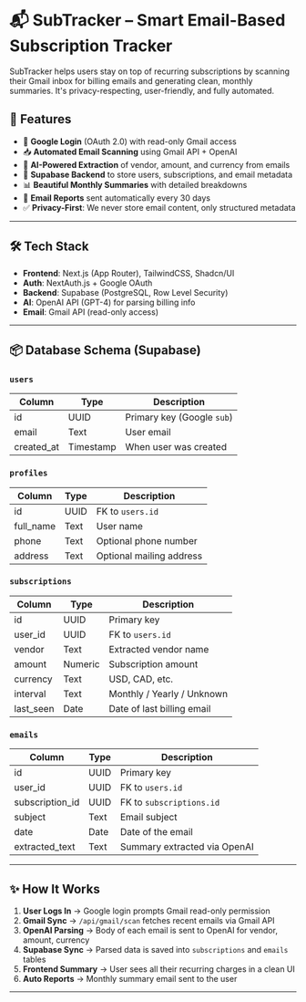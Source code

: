 # 📬 SubTracker – Smart Email-Based Subscription Tracker

SubTracker helps users stay on top of recurring subscriptions by scanning their Gmail inbox for billing emails and generating clean, monthly summaries. It's privacy-respecting, user-friendly, and fully automated.

## 🚀 Features

- 🔐 **Google Login** (OAuth 2.0) with read-only Gmail access
- 📥 **Automated Email Scanning** using Gmail API + OpenAI
- 🧠 **AI-Powered Extraction** of vendor, amount, and currency from emails
- 💾 **Supabase Backend** to store users, subscriptions, and email metadata
- 📊 **Beautiful Monthly Summaries** with detailed breakdowns
- 📩 **Email Reports** sent automatically every 30 days
- ✅ **Privacy-First**: We never store email content, only structured metadata

---

## 🛠️ Tech Stack

- **Frontend**: Next.js (App Router), TailwindCSS, Shadcn/UI
- **Auth**: NextAuth.js + Google OAuth
- **Backend**: Supabase (PostgreSQL, Row Level Security)
- **AI**: OpenAI API (GPT-4) for parsing billing info
- **Email**: Gmail API (read-only access)

---

## 📦 Database Schema (Supabase)

### `users`
| Column       | Type     | Description                    |
|--------------|----------|--------------------------------|
| id           | UUID     | Primary key (Google `sub`)     |
| email        | Text     | User email                     |
| created_at   | Timestamp| When user was created          |

### `profiles`
| Column       | Type     | Description               |
|--------------|----------|---------------------------|
| id           | UUID     | FK to `users.id`          |
| full_name    | Text     | User name                 |
| phone        | Text     | Optional phone number     |
| address      | Text     | Optional mailing address  |

### `subscriptions`
| Column      | Type     | Description                         |
|-------------|----------|-------------------------------------|
| id          | UUID     | Primary key                         |
| user_id     | UUID     | FK to `users.id`                    |
| vendor      | Text     | Extracted vendor name               |
| amount      | Numeric  | Subscription amount                 |
| currency    | Text     | USD, CAD, etc.                      |
| interval    | Text     | Monthly / Yearly / Unknown          |
| last_seen   | Date     | Date of last billing email          |

### `emails`
| Column      | Type     | Description                      |
|-------------|----------|----------------------------------|
| id          | UUID     | Primary key                      |
| user_id     | UUID     | FK to `users.id`                 |
| subscription_id | UUID | FK to `subscriptions.id`         |
| subject     | Text     | Email subject                    |
| date        | Date     | Date of the email                |
| extracted_text | Text | Summary extracted via OpenAI     |

---

## ✨ How It Works

1. **User Logs In** → Google login prompts Gmail read-only permission
2. **Gmail Sync** → `/api/gmail/scan` fetches recent emails via Gmail API
3. **OpenAI Parsing** → Body of each email is sent to OpenAI for vendor, amount, currency
4. **Supabase Sync** → Parsed data is saved into `subscriptions` and `emails` tables
5. **Frontend Summary** → User sees all their recurring charges in a clean UI
6. **Auto Reports** → Monthly summary email sent to the user

---

